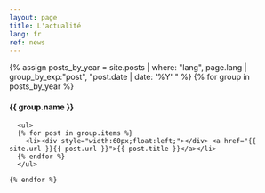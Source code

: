 ```yaml
---
layout: page
title: L'actualité
lang: fr
ref: news
---
```


<div class="archive">

  <div class="timeline" id="timeline">
    {% assign posts_by_year = site.posts | where: "lang", page.lang | group_by_exp:"post", "post.date | date: '%Y' " %}
    {% for group in posts_by_year %}
      <div class="archive-title">
        <h4 class="archive-year">{{ group.name }}</h4>
      </div>

      <ul>
      {% for post in group.items %}
        <li><div style="width:60px;float:left;"></div> <a href="{{ site.url }}{{ post.url }}">{{ post.title }}</a></li>
      {% endfor %}
      </ul>

    {% endfor %}
  </div>

</div>
